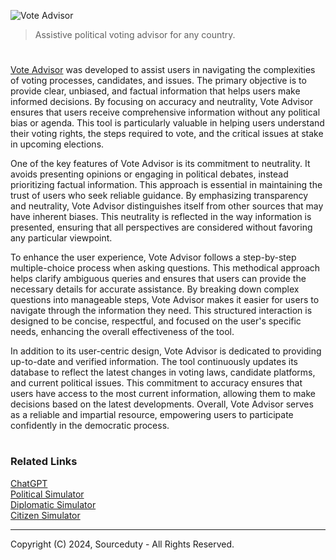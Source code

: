 ![Vote Advisor](https://github.com/user-attachments/assets/5b38e6b0-55a4-4eb0-9617-889493ae1e7e)

> Assistive political voting advisor for any country.

#

[Vote Advisor](https://chatgpt.com/g/g-tQfTm9k9R-vote-advisor) was developed to assist users in navigating the complexities of voting processes, candidates, and issues. The primary objective is to provide clear, unbiased, and factual information that helps users make informed decisions. By focusing on accuracy and neutrality, Vote Advisor ensures that users receive comprehensive information without any political bias or agenda. This tool is particularly valuable in helping users understand their voting rights, the steps required to vote, and the critical issues at stake in upcoming elections.

One of the key features of Vote Advisor is its commitment to neutrality. It avoids presenting opinions or engaging in political debates, instead prioritizing factual information. This approach is essential in maintaining the trust of users who seek reliable guidance. By emphasizing transparency and neutrality, Vote Advisor distinguishes itself from other sources that may have inherent biases. This neutrality is reflected in the way information is presented, ensuring that all perspectives are considered without favoring any particular viewpoint.

To enhance the user experience, Vote Advisor follows a step-by-step multiple-choice process when asking questions. This methodical approach helps clarify ambiguous queries and ensures that users can provide the necessary details for accurate assistance. By breaking down complex questions into manageable steps, Vote Advisor makes it easier for users to navigate through the information they need. This structured interaction is designed to be concise, respectful, and focused on the user's specific needs, enhancing the overall effectiveness of the tool.

In addition to its user-centric design, Vote Advisor is dedicated to providing up-to-date and verified information. The tool continuously updates its database to reflect the latest changes in voting laws, candidate platforms, and current political issues. This commitment to accuracy ensures that users have access to the most current information, allowing them to make decisions based on the latest developments. Overall, Vote Advisor serves as a reliable and impartial resource, empowering users to participate confidently in the democratic process.

#
### Related Links

[ChatGPT](https://github.com/sourceduty/ChatGPT)
<br>
[Political Simulator](https://chat.openai.com/g/g-4GT3x5ITg-political-simulator)
<br>
[Diplomatic Simulator](https://chat.openai.com/g/g-xhsONox3U-diplomatic-simulator)
<br>
[Citizen Simulator](https://chatgpt.com/g/g-BhgpoIUJO-citizen-simulator)

***
Copyright (C) 2024, Sourceduty - All Rights Reserved.
